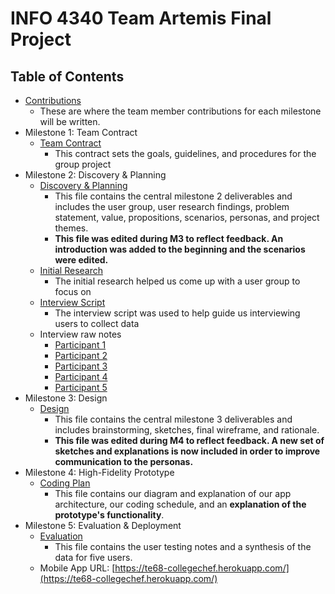# INFO 4340 Team Artemis Final Project

## Table of Contents

- [Contributions](documents/contributions.md)
  - These are where the team member contributions for each milestone will be written.
- Milestone 1: Team Contract
  - [Team Contract](documents/team-contract.md)
    - This contract sets the goals, guidelines, and procedures for the group project
- Milestone 2: Discovery & Planning
  - [Discovery & Planning](documents/planning.md)
    - This file contains the central milestone 2 deliverables and includes the user group, user research findings, problem statement, value, propositions, scenarios, personas, and project themes.
    - **This file was edited during M3 to reflect feedback. An introduction was added to the beginning and the scenarios were edited.**
  - [Initial Research](documents/user-research/initial-research.md)
    - The initial research helped us come up with a user group to focus on
  - [Interview Script](documents/user-research/interview.md)
    - The interview script was used to help guide us interviewing users to collect data
  - Interview raw notes
    - [Participant 1](documents/user-research/notes/konstantin-participant1.md)
    - [Participant 2](documents/user-research/notes/tomas-participant2.md)
    - [Participant 3](documents/user-research/notes/rachel-participant3.md)
    - [Participant 4](documents/user-research/notes/konstantin-participant4.md)
    - [Participant 5](documents/user-research/notes/celina-participant5.md)
- Milestone 3: Design
  - [Design](documents/design.md)
    - This file contains the central milestone 3 deliverables and includes brainstorming, sketches, final wireframe, and rationale.
    - **This file was edited during M4 to reflect feedback. A new set of sketches and explanations is now included in order to improve communication to the personas.**
- Milestone 4: High-Fidelity Prototype
  - [Coding Plan](documents/code.md)
    - This file contains our diagram and explanation of our app architecture, our coding schedule, and an **explanation of the prototype's functionality**. 
- Milestone 5: Evaluation & Deployment
  - [Evaluation](documents/evaluation.md)
    - This file contains the user testing notes and a synthesis of the data for five users.
  - Mobile App URL: [https://te68-collegechef.herokuapp.com/](https://te68-collegechef.herokuapp.com/)

